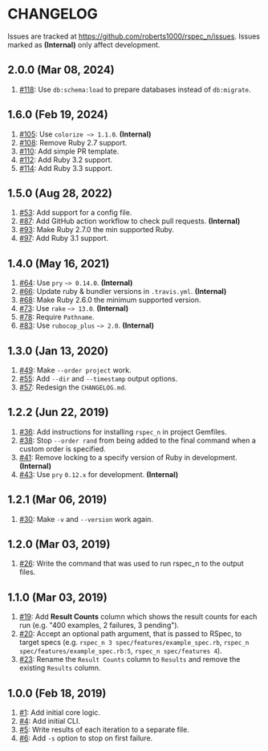 # CHANGELOG

Issues are tracked at https://github.com/roberts1000/rspec_n/issues. Issues marked as **(Internal)** only affect development.

## 2.0.0 (Mar 08, 2024)

1. [#118](../../issues/118): Use `db:schema:load` to prepare databases instead of `db:migrate`.

## 1.6.0 (Feb 19, 2024)

1. [#105](../../issues/105): Use `colorize ~> 1.1.0`. **(Internal)**
1. [#108](../../issues/108): Remove Ruby 2.7 support.
1. [#110](../../issues/110): Add simple PR template.
1. [#112](../../issues/112): Add Ruby 3.2 support.
1. [#114](../../issues/114): Add Ruby 3.3 support.

## 1.5.0 (Aug 28, 2022)

1. [#53](../../issues/53): Add support for a config file.
1. [#87](../../issues/87): Add GitHub action workflow to check pull requests. **(Internal)**
1. [#93](../../issues/93): Make Ruby 2.7.0 the min supported Ruby.
1. [#97](../../issues/97): Add Ruby 3.1 support.

## 1.4.0 (May 16, 2021)

1. [#64](../../issues/64): Use `pry` `~> 0.14.0`. **(Internal)**
1. [#66](../../issues/66): Update ruby & bundler versions in `.travis.yml`. **(Internal)**
1. [#68](../../issues/68): Make Ruby 2.6.0 the minimum supported version.
1. [#73](../../issues/73): Use `rake` `~> 13.0`. **(Internal)**
1. [#78](../../issues/78): Require `Pathname`.
1. [#83](../../issues/83): Use `rubocop_plus` `~> 2.0`. **(Internal)**

## 1.3.0 (Jan 13, 2020)

1. [#49](../../issues/49): Make `--order project` work.
1. [#55](../../issues/55): Add `--dir` and `--timestamp` output options.
1. [#57](../../issues/57): Redesign the `CHANGELOG.md`.

## 1.2.2 (Jun 22, 2019)

1. [#36](../../issues/36): Add instructions for installing `rspec_n` in project Gemfiles.
1. [#38](../../issues/38): Stop `--order rand` from being added to the final command when a custom order is specified.
1. [#41](../../issues/41): Remove locking to a specify version of Ruby in development. **(Internal)**
1. [#43](../../issues/43): Use `pry` `0.12.x` for development. **(Internal)**

## 1.2.1 (Mar 06, 2019)

1. [#30](../../issues/30): Make `-v` and `--version` work again.

## 1.2.0 (Mar 03, 2019)

1. [#26](../../issues/26): Write the command that was used to run rspec_n to the output files.

## 1.1.0 (Mar 03, 2019)

1. [#19](../../issues/19): Add **Result Counts** column which shows the result counts for each run (e.g. "400 examples, 2 failures, 3 pending").
1. [#20](../../issues/20): Accept an optional path argument, that is passed to RSpec, to target specs (e.g. `rspec_n 3 spec/features/example_spec.rb`, `rspec_n spec/features/example_spec.rb:5`, `rspec_n spec/features 4`).
1. [#23](../../issues/23): Rename the `Result Counts` column to `Results` and remove the existing `Results` column.

## 1.0.0 (Feb 18, 2019)

1. [#1](../../issues/1): Add initial core logic.
1. [#4](../../issues/4): Add initial CLI.
1. [#5](../../issues/5): Write results of each iteration to a separate file.
1. [#6](../../issues/6): Add `-s` option to stop on first failure.

